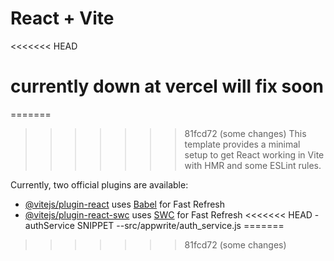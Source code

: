# React + Vite
<<<<<<< HEAD
# currently down at vercel will fix soon 
=======

>>>>>>> 81fcd72 (some changes)
This template provides a minimal setup to get React working in Vite with HMR and some ESLint rules.

Currently, two official plugins are available:

- [@vitejs/plugin-react](https://github.com/vitejs/vite-plugin-react/blob/main/packages/plugin-react/README.md) uses [Babel](https://babeljs.io/) for Fast Refresh
- [@vitejs/plugin-react-swc](https://github.com/vitejs/vite-plugin-react-swc) uses [SWC](https://swc.rs/) for Fast Refresh
<<<<<<< HEAD
-authService SNIPPET 
--src/appwrite/auth_service.js
=======
>>>>>>> 81fcd72 (some changes)
